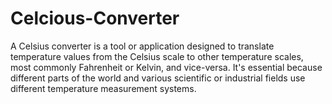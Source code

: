 # Celcious-Converter
A Celsius converter is a tool or application designed to translate temperature values from the Celsius scale to other temperature scales, most commonly Fahrenheit or Kelvin, and vice-versa. It's essential because different parts of the world and various scientific or industrial fields use different temperature measurement systems.
